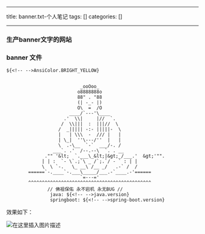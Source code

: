 
--- 
title:  banner.txt-个人笔记 
tags: []
categories: [] 

---
### 生产banner文字的网站



### banner 文件

```
${<!-- -->AnsiColor.BRIGHT_YELLOW}


                           _ooOoo_
                          o8888888o
                          88" . "88
                          (| -_- |)
                          O\  =  /O
                       ____/`---'\____
                     .'  \\|     |//  `.
                    /  \\|||  :  |||//  \
                   /  _||||| -:- |||||-  \
                   |   | \\\  -  /// |   |
                   | \_|  ''\---/''  |   |
                   \  .-\__  `-`  ___/-. /
                 ___`. .'  /--.--\  `. . __
              ."" '&lt;  `.___\_&lt;|&gt;_/___.'  &gt;'"".
             | | :  `- \`.;`\ _ /`;.`/ - ` : | |
             \  \ `-.   \_ __\ /__ _/   .-` /  /
        ======`-.____`-.___\_____/___.-`____.-'======
                           `=---='
        ^^^^^^^^^^^^^^^^^^^^^^^^^^^^^^^^^^^^^^^^^^^^^
               // 佛祖保佑 永不宕机 永无BUG //
                java: ${<!-- -->java.version}
                springboot: ${<!-- -->spring-boot.version}

```

>  
 效果如下： 


<img src="https://img-blog.csdnimg.cn/8eec5f91fc724dc98152f93d757890ed.png?x-oss-process=image/watermark,type_d3F5LXplbmhlaQ,shadow_50,text_Q1NETiBA5bCY5Y-26aOO5YeM,size_13,color_FFFFFF,t_70,g_se,x_16" alt="在这里插入图片描述">
